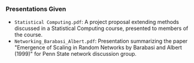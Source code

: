 ### Presentations Given
- `Statistical Computing.pdf`: A project proposal extending methods discussed in a Statistical Computing course, presented to members of the course.
- `Networking_Barabasi_Albert.pdf`: Presentation summarizing the paper "Emergence of Scaling in Random Networks
by Barabasi and Albert (1999)" for Penn State network discussion group.

